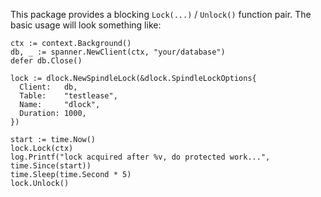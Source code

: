 This package provides a blocking `Lock(...)` / `Unlock()` function pair. The basic usage will look something like:
```golang
ctx := context.Background()
db, _ := spanner.NewClient(ctx, "your/database")
defer db.Close()

lock := dlock.NewSpindleLock(&dlock.SpindleLockOptions{
  Client:   db,
  Table:    "testlease",
  Name:     "dlock",
  Duration: 1000,
})

start := time.Now()
lock.Lock(ctx)
log.Printf("lock acquired after %v, do protected work...", time.Since(start))
time.Sleep(time.Second * 5)
lock.Unlock()
```
